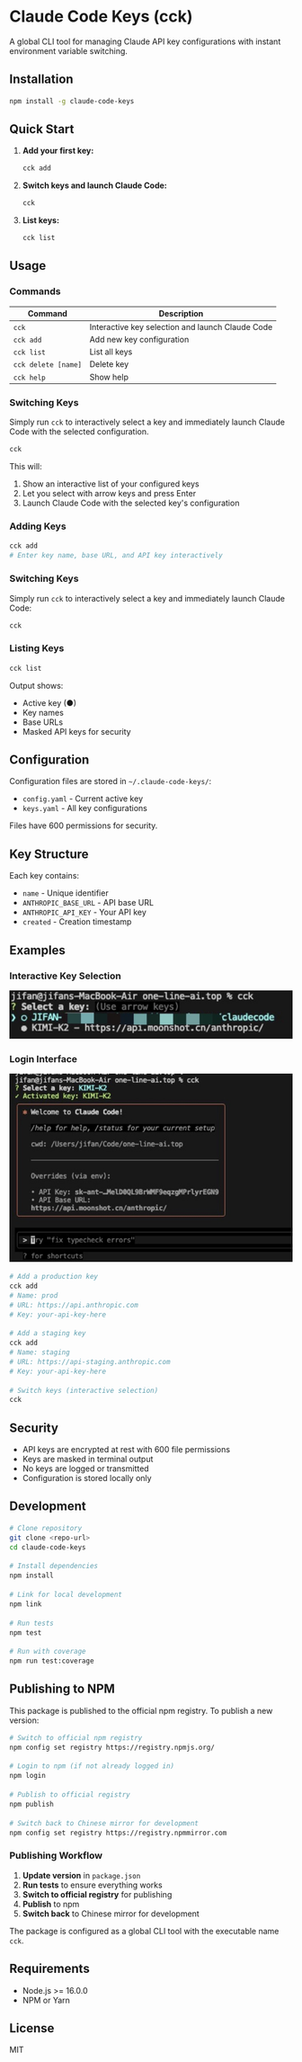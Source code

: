 # Claude Code Keys (cck)

A global CLI tool for managing Claude API key configurations with instant environment variable switching.

## Installation

```bash
npm install -g claude-code-keys
```

## Quick Start

1. **Add your first key:**
   ```bash
   cck add
   ```

2. **Switch keys and launch Claude Code:**
   ```bash
   cck
   ```

3. **List keys:**
   ```bash
   cck list
   ```

## Usage

### Commands

| Command | Description |
|---------|-------------|
| `cck` | Interactive key selection and launch Claude Code |
| `cck add` | Add new key configuration |
| `cck list` | List all keys |
| `cck delete [name]` | Delete key |
| `cck help` | Show help |

### Switching Keys

Simply run `cck` to interactively select a key and immediately launch Claude Code with the selected configuration.

```bash
cck
```

This will:
1. Show an interactive list of your configured keys
2. Let you select with arrow keys and press Enter
3. Launch Claude Code with the selected key's configuration

### Adding Keys

```bash
cck add
# Enter key name, base URL, and API key interactively
```

### Switching Keys

Simply run `cck` to interactively select a key and immediately launch Claude Code:

```bash
cck
```

### Listing Keys

```bash
cck list
```

Output shows:
- Active key (●)
- Key names
- Base URLs
- Masked API keys for security

## Configuration

Configuration files are stored in `~/.claude-code-keys/`:
- `config.yaml` - Current active key
- `keys.yaml` - All key configurations

Files have 600 permissions for security.

## Key Structure

Each key contains:
- `name` - Unique identifier
- `ANTHROPIC_BASE_URL` - API base URL
- `ANTHROPIC_API_KEY` - Your API key
- `created` - Creation timestamp


## Examples

### Interactive Key Selection
![Key List View](list.jpg)

### Login Interface
![Login Interface](login.jpg)

```bash
# Add a production key
cck add
# Name: prod
# URL: https://api.anthropic.com
# Key: your-api-key-here

# Add a staging key
cck add
# Name: staging
# URL: https://api-staging.anthropic.com
# Key: your-api-key-here

# Switch keys (interactive selection)
cck
```

## Security

- API keys are encrypted at rest with 600 file permissions
- Keys are masked in terminal output
- No keys are logged or transmitted
- Configuration is stored locally only

## Development

```bash
# Clone repository
git clone <repo-url>
cd claude-code-keys

# Install dependencies
npm install

# Link for local development
npm link

# Run tests
npm test

# Run with coverage
npm run test:coverage
```

## Publishing to NPM

This package is published to the official npm registry. To publish a new version:

```bash
# Switch to official npm registry
npm config set registry https://registry.npmjs.org/

# Login to npm (if not already logged in)
npm login

# Publish to official registry
npm publish

# Switch back to Chinese mirror for development
npm config set registry https://registry.npmmirror.com
```

### Publishing Workflow

1. **Update version** in `package.json`
2. **Run tests** to ensure everything works
3. **Switch to official registry** for publishing
4. **Publish** to npm
5. **Switch back** to Chinese mirror for development

The package is configured as a global CLI tool with the executable name `cck`.

## Requirements

- Node.js >= 16.0.0
- NPM or Yarn

## License

MIT